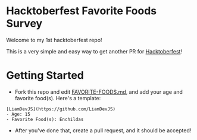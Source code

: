 # Hacktoberfest Favorite Foods Survey
Welcome to my 1st hacktoberfest repo!  

This is a very simple and easy way to get another PR for [Hacktoberfest](https://hacktoberfest.digitalocean.com)!


# Getting Started
 - Fork this repo and edit [FAVORITE-FOODS.md](https://github.com/LiamDevJS/hacktoberfest-food-survey/blob/master/FAVORITE-FOODS.md), and add your age and favorite food(s).  Here's a template:
 
```
[LiamDevJS](https://github.com/LiamDevJS)
- Age: 15
- Favorite Food(s): Enchildas
```
- After you've done that, create a pull request, and it should be accepted!
